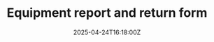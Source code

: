 ---
title: Equipment report and return form
linkTitle: Equipment report and return form
date: '2025-04-24T16:18:00Z'
weight: 1
description: Form for reporting and returning equipment includes fields for equipment
  type, description, serial number, return date, and consent to policy. Equipment
  must be returned within 10 working days, with penalties for delays.
draft: false
ref: equipment-report-and-return-form
---